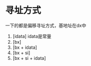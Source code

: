# 寻址方式

一下的都是偏移寻址方式，基地址在dx中

1. [idata] idata是常量
2. [bx]    
3. [bx + idata] 
4. [bx + si]
5. [bx + si + idata]
